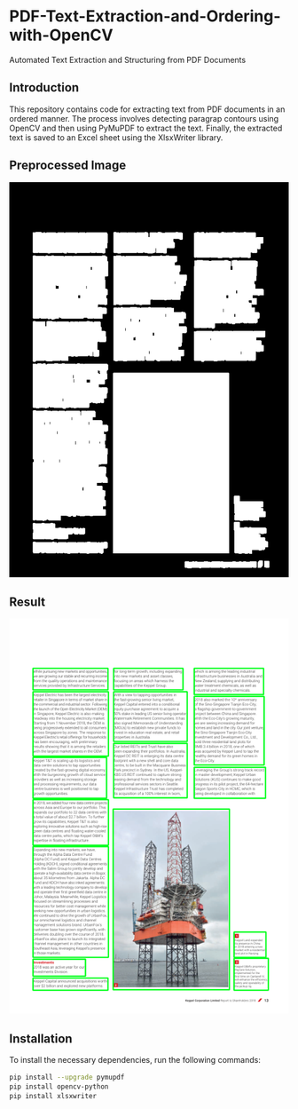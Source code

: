 # PDF-Text-Extraction-and-Ordering-with-OpenCV
Automated Text Extraction and Structuring from PDF Documents

## Introduction
This repository contains code for extracting text from PDF documents in an ordered manner. The process involves detecting paragrap contours using OpenCV and then using PyMuPDF to extract the text. Finally, the extracted text is saved to an Excel sheet using the XlsxWriter library.

## Preprocessed Image
![Dialated Image](dialated.png)

## Result
![Result](annotated_image.png)

## Installation
To install the necessary dependencies, run the following commands:

```bash
pip install --upgrade pymupdf
pip install opencv-python
pip install xlsxwriter 
